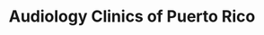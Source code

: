 ---
title: "Audiology Clinics of Puerto Rico"
url: /aguadilla/audiology-clinics-of-puerto-rico/
shop: hearing aids
---